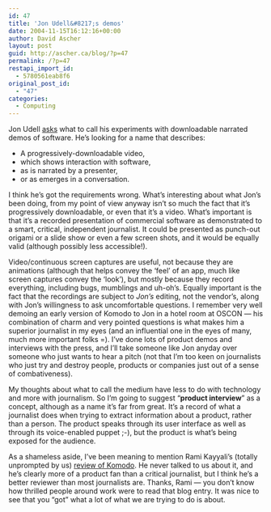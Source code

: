 ```yaml
---
id: 47
title: 'Jon Udell&#8217;s demos'
date: 2004-11-15T16:12:16+00:00
author: David Ascher
layout: post
guid: http://ascher.ca/blog/?p=47
permalink: /?p=47
restapi_import_id:
  - 5780561eab8f6
original_post_id:
  - "47"
categories:
  - Computing
---
```

Jon Udell [asks](http://weblog.infoworld.com/udell/2004/11/15.html#a1114) what to call his experiments with downloadable narrated demos of software. He&#8217;s looking for a name that describes:

  * A progressively-downloadable video,
  * which shows interaction with software,
  * as is narrated by a presenter,
  * or as emerges in a conversation.

I think he&#8217;s got the requirements wrong. What&#8217;s interesting about what Jon&#8217;s been doing, from my point of view anyway isn&#8217;t so much the fact that it&#8217;s progressively downloadable, or even that it&#8217;s a video. What&#8217;s important is that it&#8217;s a recorded presentation of commercial software as demonstrated to a smart, critical, independent journalist. It could be presented as punch-out origami or a slide show or even a few screen shots, and it would be equally valid (although possibly less accessible!).

Video/continuous screen captures are useful, not because they are animations (although that helps convey the &#8216;feel&#8217; of an app, much like screen captures convey the &#8216;look&#8217;), but mostly because they record everything, including bugs, mumblings and uh-oh&#8217;s. Equally important is the fact that the recordings are subject to _Jon&#8217;s_ editing, not the vendor&#8217;s, along with Jon&#8217;s willingness to ask uncomfortable questions. I remember very well demoing an early version of Komodo to Jon in a hotel room at OSCON &#8212; his combination of charm and very pointed questions is what makes him a superior journalist in my eyes (and an influential one in the eyes of many, much more important folks =). I&#8217;ve done lots of product demos and interviews with the press, and I&#8217;ll take someone like Jon anyday over someone who just wants to hear a pitch (not that I&#8217;m too keen on journalists who just try and destroy people, products or companies just out of a sense of combativeness).

My thoughts about what to call the medium have less to do with technology and more with journalism. So I&#8217;m going to suggest &#8220;**product interview**&#8221; as a concept, although as a name it&#8217;s far from great. It&#8217;s a record of what a journalist does when trying to extract information about a product, rather than a person. The product speaks through its user interface as well as through its voice-enabled puppet ;-), but the product is what&#8217;s being exposed for the audience.

As a shameless aside, I&#8217;ve been meaning to mention Rami Kayyali&#8217;s (totally unprompted by us) [review of Komodo](http://www.ramikayyali.com/archives/2004/08/26/komodo3). He never talked to us about it, and he&#8217;s clearly more of a product fan than a critical journalist, but I think he&#8217;s a better reviewer than most journalists are. Thanks, Rami &#8212; you don&#8217;t know how thrilled people around work were to read that blog entry. It was nice to see that you &#8220;got&#8221; what a lot of what we are trying to do is about.
